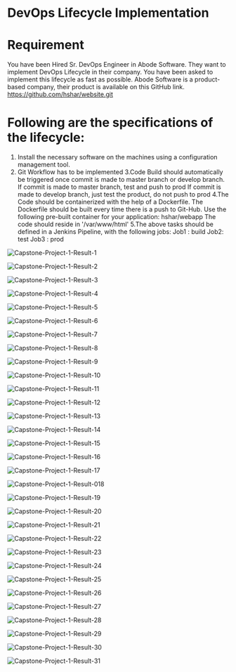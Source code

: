 # DevOps Lifecycle Implementation

# Requirement
You have been Hired Sr. DevOps Engineer in Abode Software. They want to implement DevOps Lifecycle in their company. 
You have been asked to implement this lifecycle as fast as possible. Abode Software is a product-based company, their product is available on this GitHub link.
https://github.com/hshar/website.git

# Following are the specifications of the lifecycle:
1. Install the necessary software on the machines using a configuration management tool.
2. Git Workflow has to be implemented
3.Code Build should automatically be triggered once commit is made to master branch or develop branch.
If commit is made to master branch, test and push to prod
If commit is made to develop branch, just test the product, do not push to prod
4.The Code should be containerized with the help of a Dockerfile. The Dockerfile should be built every time there is a push to Git-Hub. Use the following pre-built container for your application:
hshar/webapp
The code should reside in '/var/www/html'
5.The above tasks should be defined in a Jenkins Pipeline, with the following jobs:
Job1 : build
Job2: test
Job3 : prod

![Capstone-Project-1-Result-1](https://github.com/ritesh-sambhe/MyHandsOnProjects/assets/144586067/5d8b0c58-9a80-46e9-8e2b-cee46e4ec2c3)

![Capstone-Project-1-Result-2](https://github.com/ritesh-sambhe/MyHandsOnProjects/assets/144586067/f617cd7a-3fab-4166-91d9-5436e1784e0d)

![Capstone-Project-1-Result-3](https://github.com/ritesh-sambhe/MyHandsOnProjects/assets/144586067/57cc3164-dce5-4acb-9fa8-511622e92ade)

![Capstone-Project-1-Result-4](https://github.com/ritesh-sambhe/MyHandsOnProjects/assets/144586067/b4fcab2f-2efb-46e9-b388-d6ac85f328bc)

![Capstone-Project-1-Result-5](https://github.com/ritesh-sambhe/MyHandsOnProjects/assets/144586067/dffb29f5-1bc9-4fa9-8c90-367f4dd91b9a)

![Capstone-Project-1-Result-6](https://github.com/ritesh-sambhe/MyHandsOnProjects/assets/144586067/ea6b92d3-fec9-427e-9099-a847551ff212)

![Capstone-Project-1-Result-7](https://github.com/ritesh-sambhe/MyHandsOnProjects/assets/144586067/b27cb5b9-ee46-4d26-8c03-320952bebde5)

![Capstone-Project-1-Result-8](https://github.com/ritesh-sambhe/MyHandsOnProjects/assets/144586067/fab92d03-dc94-4450-9eb3-895ed00d1fb0)

![Capstone-Project-1-Result-9](https://github.com/ritesh-sambhe/MyHandsOnProjects/assets/144586067/9fb75477-a940-4bec-a82e-1394f9ee4e25)

![Capstone-Project-1-Result-10](https://github.com/ritesh-sambhe/MyHandsOnProjects/assets/144586067/4b9a3fbf-8abf-4454-82fb-b28f9b288c6a)

![Capstone-Project-1-Result-11](https://github.com/ritesh-sambhe/MyHandsOnProjects/assets/144586067/c55738e0-8498-447a-8a8a-7d6a37b35859)

![Capstone-Project-1-Result-12](https://github.com/ritesh-sambhe/MyHandsOnProjects/assets/144586067/77137127-389d-4a66-95d5-e2d01e73e746)

![Capstone-Project-1-Result-13](https://github.com/ritesh-sambhe/MyHandsOnProjects/assets/144586067/c07a5e16-cf0f-4e4d-8348-d95d5f3fda8b)

![Capstone-Project-1-Result-14](https://github.com/ritesh-sambhe/MyHandsOnProjects/assets/144586067/1ffa8e73-c95d-48b7-8cf8-0109b1acf08e)

![Capstone-Project-1-Result-15](https://github.com/ritesh-sambhe/MyHandsOnProjects/assets/144586067/636bec83-7d6c-4711-8c4a-ecb38c322ade)

![Capstone-Project-1-Result-16](https://github.com/ritesh-sambhe/MyHandsOnProjects/assets/144586067/6eaf3853-e4cf-41ec-9678-4a2b5307e063)

![Capstone-Project-1-Result-17](https://github.com/ritesh-sambhe/MyHandsOnProjects/assets/144586067/ebc53b48-9827-4d15-b601-082a8a2c02cc)

![Capstone-Project-1-Result-018](https://github.com/ritesh-sambhe/MyHandsOnProjects/assets/144586067/edaa5f68-b0f1-463c-ab59-891c79c65752)

![Capstone-Project-1-Result-19](https://github.com/ritesh-sambhe/MyHandsOnProjects/assets/144586067/a67c3148-8931-4460-a39c-fc43de951c9a)

![Capstone-Project-1-Result-20](https://github.com/ritesh-sambhe/MyHandsOnProjects/assets/144586067/44532597-3f81-4aef-818b-9fcf4ce4c2a6)

![Capstone-Project-1-Result-21](https://github.com/ritesh-sambhe/MyHandsOnProjects/assets/144586067/f6188220-93ad-4e7a-b6c8-95ad8d10c02c)

![Capstone-Project-1-Result-22](https://github.com/ritesh-sambhe/MyHandsOnProjects/assets/144586067/cc13db98-c73e-4d9a-8121-be75c8dd1886)

![Capstone-Project-1-Result-23](https://github.com/ritesh-sambhe/MyHandsOnProjects/assets/144586067/99c07f9a-6bf8-497c-98f5-2bad155e97fa)

![Capstone-Project-1-Result-24](https://github.com/ritesh-sambhe/MyHandsOnProjects/assets/144586067/a23fd3b4-02f5-415f-a26e-b0f39c897b10)

![Capstone-Project-1-Result-25](https://github.com/ritesh-sambhe/MyHandsOnProjects/assets/144586067/2d6d5c0d-abbf-46e8-a592-5fde0142f270)

![Capstone-Project-1-Result-26](https://github.com/ritesh-sambhe/MyHandsOnProjects/assets/144586067/b3968bbe-e923-4a2e-8a30-df008cf95da6)

![Capstone-Project-1-Result-27](https://github.com/ritesh-sambhe/MyHandsOnProjects/assets/144586067/e4b96d3c-3299-4b9a-af23-6e9d3bcd3b58)

![Capstone-Project-1-Result-28](https://github.com/ritesh-sambhe/MyHandsOnProjects/assets/144586067/42bea831-471d-4289-a474-6ce2b0061c88)

![Capstone-Project-1-Result-29](https://github.com/ritesh-sambhe/MyHandsOnProjects/assets/144586067/139d90f1-f296-4572-b422-37687aecedba)

![Capstone-Project-1-Result-30](https://github.com/ritesh-sambhe/MyHandsOnProjects/assets/144586067/8609fcc8-bb47-45d8-9a93-f9b630a3f1d7)

![Capstone-Project-1-Result-31](https://github.com/ritesh-sambhe/MyHandsOnProjects/assets/144586067/096a600c-0180-4b99-b508-d9fd6a7c76a1)
